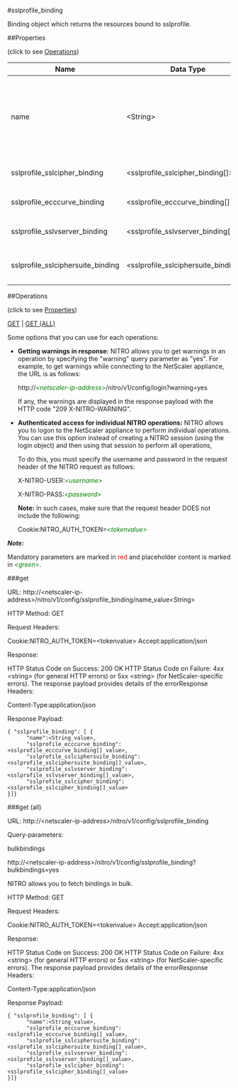 #sslprofile_binding

Binding object which returns the resources bound to sslprofile.


##Properties 
<span>(click to see [Operations](#operations))</span>


<table><thead><tr><th>Name</th><th> Data Type</th><th> Permissions</th><th>Description</th></tr></thead><tbody><tr><td>name</td><td>&lt;String></td><td>Read-write</td><td>Name of the SSL profile for which to show detailed information.&lt;br>Minimum length = 1&lt;br>Maximum length = 127</td><tr><tr><td>sslprofile_sslcipher_binding</td><td>&lt;sslprofile_sslcipher_binding[]></td><td>Read-only</td><td>sslcipher that can be bound to sslprofile.</td><tr><tr><td>sslprofile_ecccurve_binding</td><td>&lt;sslprofile_ecccurve_binding[]></td><td>Read-only</td><td>ecccurve that can be bound to sslprofile.</td><tr><tr><td>sslprofile_sslvserver_binding</td><td>&lt;sslprofile_sslvserver_binding[]></td><td>Read-only</td><td>sslvserver that can be bound to sslprofile.</td><tr><tr><td>sslprofile_sslciphersuite_binding</td><td>&lt;sslprofile_sslciphersuite_binding[]></td><td>Read-only</td><td>sslciphersuite that can be bound to sslprofile.</td><tr></tbody></table>
##Operations 
<span>(click to see [Properties](#properties))</span>


[GET](#get) | [GET (ALL)](#get-(all))


Some options that you can use for each operations:
<ul><li><p><b>Getting warnings in response:</b> NITRO allows you to get warnings in an operation by specifying the "warning" query parameter as "yes". For example, to get warnings while connecting to the NetScaler appliance, the URL is as follows:</p><p>http://<span style="color:green;font-style:italic;">&lt;netscaler-ip-address&gt;</span>/nitro/v1/config/login?warning=yes</p><p>If any, the warnings are displayed in the response payload with the HTTP code "209 X-NITRO-WARNING".</p></li><li><p><b>Authenticated access for individual NITRO operations:</b> NITRO allows you to logon to the NetScaler appliance to perform individual operations. You can use this option instead of creating a NITRO session (using the login object) and then using that session to perform all operations,</p><p>To do this, you must specify the username and password in the request header of the NITRO request as follows:</p><p>X-NITRO-USER:<span style="color:green;font-style:italic;">&lt;username&gt;</span></p><p>X-NITRO-PASS:<span style="color:green;font-style:italic;">&lt;password&gt;</span></p><p><b>Note:</b> In such cases, make sure that the request header DOES not include the following:</p><p>Cookie:NITRO_AUTH_TOKEN=<span style="color:green;font-style:italic;">&lt;tokenvalue&gt;</span></p></li></ul>



***Note:*** 
Mandatory parameters are marked in <span style="color:#FF0000;">red</span> and placeholder content is marked in <span style="color:green;font-style:italic">&lt;green&gt;</span>.

###get



URL: http://&lt;netscaler-ip-address&gt;/nitro/v1/config/sslprofile_binding/name_value&lt;String&gt;
HTTP Method: GET
Request Headers:

Cookie:NITRO_AUTH_TOKEN=&lt;tokenvalue&gt;Accept:application/json

Response:
HTTP Status Code on Success: 200 OKHTTP Status Code on Failure: 4xx &lt;string&gt; (for general HTTP errors) or 5xx &lt;string&gt; (for NetScaler-specific errors). The response payload provides details of the errorResponse Headers:

Content-Type:application/json

Response Payload: ```{ "sslprofile_binding": [ {      "name":<String_value>,      "sslprofile_ecccurve_binding":<sslprofile_ecccurve_binding[]_value>,      "sslprofile_sslciphersuite_binding":<sslprofile_sslciphersuite_binding[]_value>,      "sslprofile_sslvserver_binding":<sslprofile_sslvserver_binding[]_value>,      "sslprofile_sslcipher_binding":<sslprofile_sslcipher_binding[]_value>}]}```



###get (all)



URL: http://&lt;netscaler-ip-address&gt;/nitro/v1/config/sslprofile_binding
Query-parameters:
bulkbindings
http://&lt;netscaler-ip-address&gt;/nitro/v1/config/sslprofile_binding?bulkbindings=yes
NITRO allows you to fetch bindings in bulk.



HTTP Method: GET
Request Headers:

Cookie:NITRO_AUTH_TOKEN=&lt;tokenvalue&gt;Accept:application/json

Response:
HTTP Status Code on Success: 200 OKHTTP Status Code on Failure: 4xx &lt;string&gt; (for general HTTP errors) or 5xx &lt;string&gt; (for NetScaler-specific errors). The response payload provides details of the errorResponse Headers:

Content-Type:application/json

Response Payload: ```{ "sslprofile_binding": [ {      "name":<String_value>,      "sslprofile_ecccurve_binding":<sslprofile_ecccurve_binding[]_value>,      "sslprofile_sslciphersuite_binding":<sslprofile_sslciphersuite_binding[]_value>,      "sslprofile_sslvserver_binding":<sslprofile_sslvserver_binding[]_value>,      "sslprofile_sslcipher_binding":<sslprofile_sslcipher_binding[]_value>}]}```



